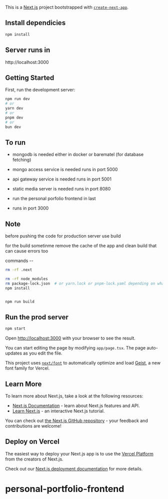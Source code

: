 This is a [Next.js](https://nextjs.org) project bootstrapped with [`create-next-app`](https://nextjs.org/docs/app/api-reference/cli/create-next-app).


## Install dependicies

```bash
npm install
```

## Server runs in 

http://localhost:3000

## Getting Started

First, run the development server:

```bash
npm run dev  
# or
yarn dev
# or
pnpm dev
# or
bun dev
```

## To run 

- mongodb is needed either in docker or barematel (for database fetching)

- mongo access service is needed 
  runs in port 5000

- api gateway service is needed
  runs in port 5001

- static media server is needed
  runs in port 8080

- run the personal porfolio frontend in last 
- runs in port 3000



## Note 

before pushing the code for production server use build

for the build sometinme remove the cache of the app and clean build that can cause errors too 

commands --   

```bash
rm -rf .next

rm -rf node_modules
rm package-lock.json  # or yarn.lock or pnpm-lock.yaml depending on what you use
npm install


```


```bash 

npm run build 

```

## Run the prod server 

```bash
npm start
```



Open [http://localhost:3000](http://localhost:3000) with your browser to see the result.

You can start editing the page by modifying `app/page.tsx`. The page auto-updates as you edit the file.

This project uses [`next/font`](https://nextjs.org/docs/app/building-your-application/optimizing/fonts) to automatically optimize and load [Geist](https://vercel.com/font), a new font family for Vercel.

## Learn More

To learn more about Next.js, take a look at the following resources:

- [Next.js Documentation](https://nextjs.org/docs) - learn about Next.js features and API.
- [Learn Next.js](https://nextjs.org/learn) - an interactive Next.js tutorial.

You can check out [the Next.js GitHub repository](https://github.com/vercel/next.js) - your feedback and contributions are welcome!

## Deploy on Vercel

The easiest way to deploy your Next.js app is to use the [Vercel Platform](https://vercel.com/new?utm_medium=default-template&filter=next.js&utm_source=create-next-app&utm_campaign=create-next-app-readme) from the creators of Next.js.

Check out our [Next.js deployment documentation](https://nextjs.org/docs/app/building-your-application/deploying) for more details.
# personal-portfolio-frontend

